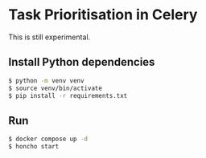 # Task Prioritisation in Celery

This is still experimental.

## Install Python dependencies

```bash
$ python -m venv venv
$ source venv/bin/activate
$ pip install -r requirements.txt

```

## Run

```bash
$ docker compose up -d
$ honcho start
```
